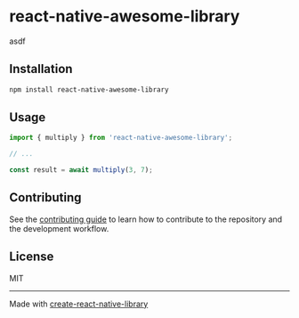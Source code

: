 # react-native-awesome-library

asdf

## Installation

```sh
npm install react-native-awesome-library
```

## Usage


```js
import { multiply } from 'react-native-awesome-library';

// ...

const result = await multiply(3, 7);
```


## Contributing

See the [contributing guide](CONTRIBUTING.md) to learn how to contribute to the repository and the development workflow.

## License

MIT

---

Made with [create-react-native-library](https://github.com/callstack/react-native-builder-bob)
